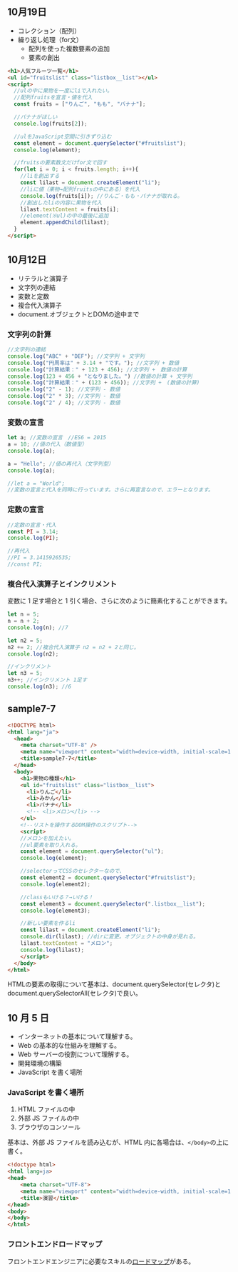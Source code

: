 ## 10月19日

- コレクション（配列）
- 繰り返し処理（for文）
    - 配列を使った複数要素の追加
    - 要素の創出

```html
<h1>人気フルーツ一覧</h1>
<ul id="fruitslist" class="listbox__list"></ul>
<script>
  //ulの中に果物を一度にliで入れたい。
  //配列fruitsを宣言・値を代入
  const fruits = ["りんご", "もも", "バナナ"];

  //バナナがほしい
  console.log(fruits[2]);

  //ulをJavaScript空間に引きずり込む
  const element = document.querySelector("#fruitslist");
  console.log(element);

  //fruitsの要素数文だけfor文で回す
  for(let i = 0; i < fruits.length; i++){
    //liを創出する
    const lilast = document.createElement("li");
    //liに値（果物→配列fruitsの中にある）を代入
    console.log(fruits[i]); //りんご・もも・バナナが取れる。
    //創出したliの内容に果物を代入
    lilast.textContent = fruits[i];
    //element(※ul)の中の最後に追加
    element.appendChild(lilast);
  }
</script>
```


## 10月12日

- リテラルと演算子
- 文字列の連結
- 変数と定数
- 複合代入演算子
- document.オブジェクトとDOMの途中まで

### 文字列の計算

```js
//文字列の連結
console.log("ABC" + "DEF"); //文字列 + 文字列
console.log("円周率は" + 3.14 + "です。"); //文字列 + 数値
console.log("計算結果：" + 123 + 456); //文字列 +　数値の計算
console.log(123 + 456 + "となりました。") //数値の計算 + 文字列
console.log("計算結果：" + (123 + 456)); //文字列 +　(数値の計算)
console.log("2" - 1); //文字列 - 数値
console.log("2" * 3); //文字列 - 数値
console.log("2" / 4); //文字列 - 数値
```

### 変数の宣言

```js
let a; //変数の宣言　//ES6 = 2015
a = 10; //値の代入（数値型）
console.log(a);

a = "Hello"; //値の再代入（文字列型）
console.log(a);

//let a = "World";
//変数の宣言と代入を同時に行っています。さらに再宣言なので、エラーとなります。
```

### 定数の宣言

```js
//定数の宣言・代入
const PI = 3.14;
console.log(PI);

//再代入
//PI = 3.1415926535;
//const PI;
```


### 複合代入演算子とインクリメント

変数に 1 足す場合と 1 引く場合、さらに次のように簡素化することができます。

```js
let n = 5;
n = n + 2;
console.log(n); //7

let n2 = 5;
n2 += 2; //複合代入演算子 n2 = n2 + 2と同じ。
console.log(n2);

//インクリメント
let n3 = 5;
n3++; //インクリメント 1足す
console.log(n3); //6
```

## sample7-7

```html
<!DOCTYPE html>
<html lang="ja">
  <head>
    <meta charset="UTF-8" />
    <meta name="viewport" content="width=device-width, initial-scale=1.0" />
    <title>sample7-7</title>
  </head>
  <body>
    <h1>果物の種類</h1>
    <ul id="fruitslist" class="listbox__list">
      <li>りんご</li>
      <li>みかん</li>
      <li>バナナ</li>
      <!-- <li>メロン</li> -->
    </ul>
    <!--リストを操作するDOM操作のスクリプト-->
    <script>
    //メロンを加えたい。
    //ul要素を取り入れる。
    const element = document.querySelector("ul");
    console.log(element);

    //selectorってCSSのセレクターなので、
    const element2 = document.querySelector("#fruitslist");
    console.log(element2);

    //classもいける？→いける！
    const element3 = document.querySelector(".listbox__list");
    console.log(element3);

    //新しい要素を作るli
    const lilast = document.createElement("li");
    console.dir(lilast); //dirに変更。オブジェクトの中身が見れる。
    lilast.textContent = "メロン";
    console.log(lilast);
    </script>
  </body>
</html>
```

HTMLの要素の取得について基本は、document.querySelector(セレクタ)とdocument.querySelectorAll(セレクタ)で良い。


## 10 月 5 日

- インターネットの基本について理解する。
- Web の基本的な仕組みを理解する。
- Web サーバーの役割について理解する。
- 開発環境の構築
- JavaScript を書く場所

### JavaScript を書く場所

1. HTML ファイルの中
1. 外部 JS ファイルの中
1. ブラウザのコンソール

基本は、外部 JS ファイルを読み込むが、HTML 内に各場合は、`</body>`の上に書く。

```html
<!doctype html>
<html lang=ja>
<head>
    <meta charset="UTF-8">
    <meta name="viewport" content="width=device-width, initial-scale=1.0">
    <title>演習</title>
</head>
<body>
</body>
</html>
```

### フロントエンドロードマップ

フロントエンドエンジニアに必要なスキルの[ロードマップ](https://roadmap.sh/frontend)がある。